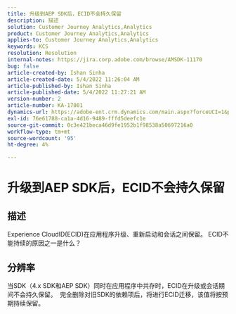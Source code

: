```yaml
---
title: 升级到AEP SDK后，ECID不会持久保留
description: 描述
solution: Customer Journey Analytics,Analytics
product: Customer Journey Analytics,Analytics
applies-to: Customer Journey Analytics,Analytics
keywords: KCS
resolution: Resolution
internal-notes: https://jira.corp.adobe.com/browse/AMSDK-11170
bug: false
article-created-by: Ishan Sinha
article-created-date: 5/4/2022 11:26:04 AM
article-published-by: Ishan Sinha
article-published-date: 5/4/2022 11:27:21 AM
version-number: 2
article-number: KA-17001
dynamics-url: https://adobe-ent.crm.dynamics.com/main.aspx?forceUCI=1&pagetype=entityrecord&etn=knowledgearticle&id=709275fb-9ccb-ec11-a7b5-6045bd00db25
exl-id: 76e61788-ca1a-4d16-9489-fffd5deefc1e
source-git-commit: 0c3e421beca46d9fe1952b1f98538a50697216a0
workflow-type: tm+mt
source-wordcount: '95'
ht-degree: 4%

---
```


# 升级到AEP SDK后，ECID不会持久保留

## 描述


Experience CloudID(ECID)在应用程序升级、重新启动和会话之间保留。 ECID不能持续的原因之一是什么？


## 分辨率


当SDK（4.x SDK和AEP SDK）同时在应用程序中共存时，ECID在升级或会话期间不会持久保留。  完全删除对旧SDK的依赖项后，将进行ECID迁移，该值将按预期持续保留。

